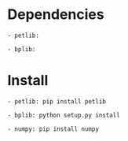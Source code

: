 
# Dependencies 
	- petlib: 

 	- bplib: 



# Install 
	- petlib: pip install petlib

 	- bplib: python setup.py install

 	- numpy: pip install numpy